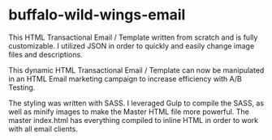 # buffalo-wild-wings-email

This HTML Transactional Email / Template written from scratch and is fully customizable. I utilized JSON in order to quickly and easily change image files and descriptions.

This dynamic HTML Transactional Email / Template can now be manipulated in an HTML Email marketing campaign to increase efficiency with A/B Testing.

The styling was written with SASS. I leveraged Gulp to compile the SASS, as well as minify images to make the Master HTML file more powerful. The master index.html has everything compiled to inline HTML in order to work with all email clients.
